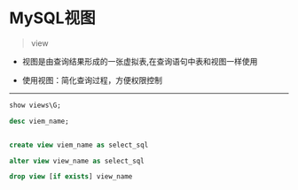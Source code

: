 
# MySQL视图
> view

- 视图是由查询结果形成的一张虚拟表,在查询语句中表和视图一样使用

- 使用视图：简化查询过程，方便权限控制


---

```sql
show views\G;

desc viem_name;


create view viem_name as select_sql

alter view view_name as select_sql

drop view [if exists] view_name
```
